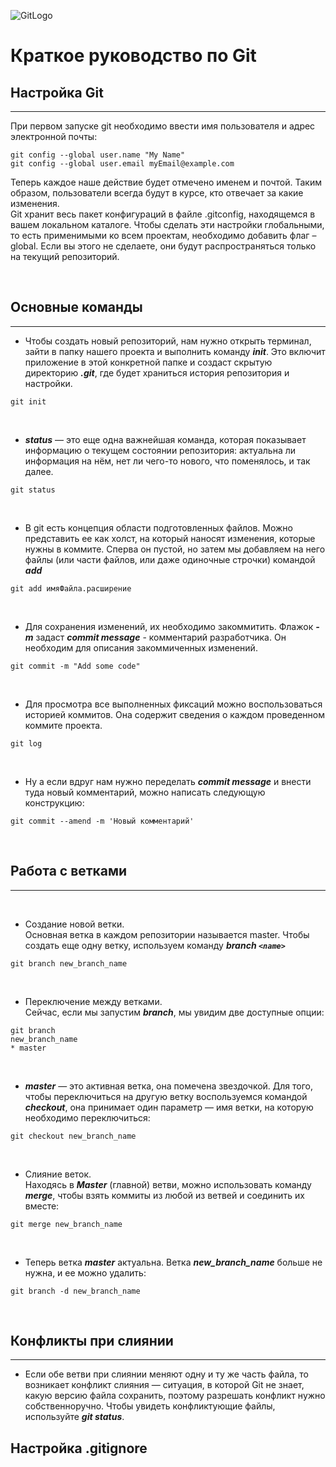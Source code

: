 ![GitLogo](/git_logo.png)  

# Краткое руководство по Git

## Настройка Git
***

При первом запуске git необходимо ввести имя пользователя и адрес электронной почты:  

```
git config --global user.name "My Name"  
git config --global user.email myEmail@example.com
```  
Теперь каждое наше действие будет отмечено именем и почтой. Таким образом, пользователи всегда будут в курсе, кто отвечает за какие изменения.  
Git хранит весь пакет конфигураций в файле .gitconfig, находящемся в вашем локальном каталоге. Чтобы сделать эти настройки глобальными, то есть применимыми ко всем проектам, необходимо добавить флаг –global. Если вы этого не сделаете, они будут распространяться только на текущий репозиторий.  

<br>

## Основные команды
***
* Чтобы создать новый репозиторий, нам нужно открыть терминал, зайти в папку нашего проекта и выполнить команду **_init_**. Это включит приложение в этой конкретной папке и создаст скрытую директорию **_.git_**, где будет храниться история репозитория и настройки.  
```
git init
```  
<br>

* **_status_** — это еще одна важнейшая команда, которая показывает информацию о текущем состоянии репозитория: актуальна ли информация на нём, нет ли чего-то нового, что поменялось, и так далее.

```
git status
```  

<br>

* В git есть концепция области подготовленных файлов. Можно представить ее как холст, на который наносят изменения, которые нужны в коммите. Сперва он пустой, но затем мы добавляем на него файлы (или части файлов, или даже одиночные строчки) командой **_add_**  

```
git add имяФайла.расширение
``` 

<br>

* Для сохранения изменений, их необходимо закоммитить. Флажок **_-m_** задаст ***commit message*** - комментарий разработчика. Он необходим для описания закоммиченных изменений. 

```
git commit -m "Add some code"
```  

<br>

* Для просмотра все выполненных фиксаций можно воспользоваться историей коммитов. Она содержит сведения о каждом проведенном коммите проекта.

```
git log
```  

<br>

* Ну а если вдруг нам нужно переделать ***commit message*** и внести туда новый комментарий, можно написать следующую конструкцию:  

```
git commit --amend -m 'Новый комментарий'
```

<br>

## Работа с ветками
***  

<br>  

* Создание новой ветки.  
Основная ветка в каждом репозитории называется master. Чтобы создать еще одну ветку, используем команду ***branch `<name>`***  

```
git branch new_branch_name
```  

<br>  

* Переключение между ветками.  
Сейчас, если мы запустим ***branch***, мы увидим две доступные опции:  

```
git branch
new_branch_name
* master
```  

<br>  


* ***master*** — это активная ветка, она помечена звездочкой. Для того, чтобы переключиться на другую ветку воспользуемся командой ***checkout***, она принимает один параметр — имя ветки, на которую необходимо переключиться:  

```
git checkout new_branch_name
```  

<br>  

* Слияние веток.  
Находясь в ***Master*** (главной) ветви, можно использовать команду ***merge***, чтобы взять коммиты из любой из ветвей и соединить их вместе:  

```
git merge new_branch_name
```  

<br>  

* Теперь ветка ***master*** актуальна. Ветка ***new_branch_name*** больше не нужна, и ее можно удалить:  

```
git branch -d new_branch_name
```  

<br>  

## Конфликты при слиянии  
***

* Если обе ветви при слиянии меняют одну и ту же часть файла, то возникает конфликт слияния — ситуация, в которой Git не знает, какую версию файла сохранить, поэтому разрешать конфликт нужно собственноручно. Чтобы увидеть конфликтующие файлы, используйте ***git status***.  



## Настройка .gitignore